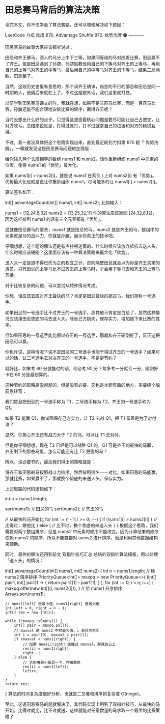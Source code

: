 # 田忌赛马背后的算法决策
读完本文，你不仅学会了算法套路，还可以顺便解决如下题目：

LeetCode	力扣	难度
870. Advantage Shuffle	870. 优势洗牌	🟠
———–

田忌赛马的故事大家应该都听说过：

田忌和齐王赛马，两人的马分上中下三等，如果同等级的马对应着比赛，田忌赢不了齐王。但是田忌遇到了孙膑，孙膑就教他用自己的下等马对齐王的上等马，再用自己的上等马对齐王的中等马，最后用自己的中等马对齐王的下等马，结果三局两胜，田忌赢了。

当然，这段历史也挺有意思的，那个讽齐王纳谏，自恋的不行的邹忌和田忌是同一时期的人，他俩后来就杠上了。不过这是题外话，我们这里就打住。

以前学到田忌赛马课文的时，我就在想，如果不是三匹马比赛，而是一百匹马比赛，孙膑还能不能合理地安排比赛的顺序，赢得齐王呢？

当时没想出什么好的点子，只觉得这里面最核心问题是要尽可能让自己占便宜，让对方吃亏。总结来说就是，打得过就打，打不过就拿自己的垃圾和对方的精锐互换。

不过，我一直没具体把这个思路实现出来，直到最近刷到力扣第 870 题「 优势洗牌」，一眼就发现这是田忌赛马问题的加强版：

给你输入两个长度相等的数组 nums1 和 nums2，请你重新组织 nums1 中元素的位置，使得 nums1 的「优势」最大化。

如果 nums1[i] > nums2[i]，就是说 nums1 在索引 i 上对 nums2[i] 有「优势」。优势最大化也就是说让你重新组织 nums1，尽可能多的让 nums1[i] > nums2[i]。

算法签名如下：

int[] advantageCount(int[] nums1, int[] nums2);
比如输入：

nums1 = [12,24,8,32]
nums2 = [13,25,32,11]
你的算法应该返回 [24,32,8,12]，因为这样排列 nums1 的话有三个元素都有「优势」。

这就像田忌赛马的情景，nums1 就是田忌的马，nums2 就是齐王的马，数组中的元素就是马的战斗力，你就是孙膑，展示你真正的技术吧。

仔细想想，这个题的解法还是有点扑朔迷离的。什么时候应该放弃抵抗去送人头，什么时候应该硬刚？这里面应该有一种算法策略来最大化「优势」。

送人头一定是迫不得已而为之的权宜之计，否则隔壁田忌就会以为你是齐王买来的演员。只有田忌的上等马比不过齐王的上等马时，才会用下等马去和齐王的上等马互换。

对于比较复杂的问题，可以尝试从特殊情况考虑。

你想，谁应该去应对齐王最快的马？肯定是田忌最快的那匹马，我们简称一号选手。

如果田忌的一号选手比不过齐王的一号选手，那其他马肯定是白给了，显然这种情况应该用田忌垫底的马去送人头，降低己方损失，保存实力，增加接下来比赛的胜率。

但如果田忌的一号选手能比得过齐王的一号选手，那就和齐王硬刚好了，反正这把田忌可以赢。

你也许说，这种情况下说不定田忌的二号选手也能干得过齐王的一号选手？如果可以的话，让二号选手去对决齐王的一号选手，不是更节约？

就好比，如果考 60 分就能过的话，何必考 90 分？每多考一分就亏一分，刚刚好卡在 60 分是最划算的。

这种节约的策略是没问题的，但是没有必要。这也是本题有趣的地方，需要绕个脑筋急转弯：

我们暂且把田忌的一号选手称为 T1，二号选手称为 T2，齐王的一号选手称为 Q1。

如果 T2 能赢 Q1，你试图保存己方实力，让 T2 去战 Q1，把 T1 留着是为了对付谁？

显然，你担心齐王还有战力大于 T2 的马，可以让 T1 去对付。

但是你仔细想想，现在 T2 已经是可以战胜 Q1 的，Q1 可是齐王的最快的马耶，齐王剩下的那些马里，怎么可能还有比 T2 更强的马？

所以，没必要节约，最后我们得出的策略就是：

将齐王和田忌的马按照战斗力排序，然后按照排名一一对比。如果田忌的马能赢，那就比赛，如果赢不了，那就换个垫底的来送人头，保存实力。

上述思路的代码逻辑如下：

int n = nums1.length;

sort(nums1); // 田忌的马
sort(nums2); // 齐王的马

// 从最快的马开始比
for (int i = n - 1; i >= 0; i--) {
    if (nums1[i] > nums2[i]) {
        // 比得过，跟他比
    } else {
        // 比不过，换个垫底的来送人头
    }
}
根据这个思路，我们需要对两个数组排序，但是 nums2 中元素的顺序不能改变，因为计算结果的顺序依赖 nums2 的顺序，所以不能直接对 nums2 进行排序，而是利用其他数据结构来辅助。

同时，最终的解法还用到前文 双指针技巧汇总 总结的双指针算法模板，用以处理「送人头」的情况：

int[] advantageCount(int[] nums1, int[] nums2) {
    int n = nums1.length;
    // 给 nums2 降序排序
    PriorityQueue<int[]> maxpq = new PriorityQueue<>(
        (int[] pair1, int[] pair2) -> { 
            return pair2[1] - pair1[1];
        }
    );
    for (int i = 0; i < n; i++) {
        maxpq.offer(new int[]{i, nums2[i]});
    }
    // 给 nums1 升序排序
    Arrays.sort(nums1);

    // nums1[left] 是最小值，nums1[right] 是最大值
    int left = 0, right = n - 1;
    int[] res = new int[n];

    while (!maxpq.isEmpty()) {
        int[] pair = maxpq.poll();
        // maxval 是 nums2 中的最大值，i 是对应索引
        int i = pair[0], maxval = pair[1];
        if (maxval < nums1[right]) {
            // 如果 nums1[right] 能胜过 maxval，那就自己上
            res[i] = nums1[right];
            right--;
        } else {
            // 否则用最小值混一下，养精蓄锐
            res[i] = nums1[left];
            left++;
        }
    }
    return res;
}
算法的时间复杂度很好分析，也就是二叉堆和排序的复杂度 O(nlogn)。

至此，这道田忌赛马的题就解决了，其代码实现上用到了双指针技巧，从最快的马开始，比得过就比，比不过就送，这样就能对任意数量的马求取一个最优的比赛策略了
